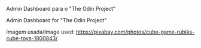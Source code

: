 Admin Dashboard para o "The Odin Project"   

Admin Dashboard for "The Odin Project"  

Imagem usada/Image used: https://pixabay.com/photos/cube-game-rubiks-cube-toys-1800843/  



